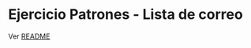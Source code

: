 # Ejercicio Patrones - Lista de correo

Ver [README](https://github.com/uqbar-project/eg-lista-correo-xtend/blob/master/README.md)
